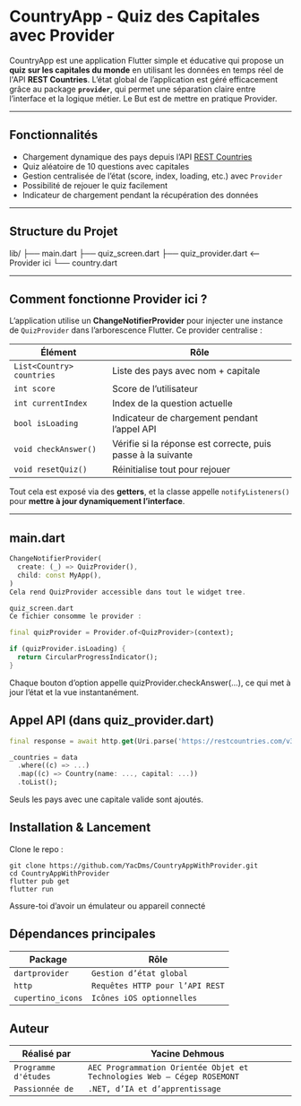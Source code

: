 # CountryApp - Quiz des Capitales avec Provider

CountryApp est une application Flutter simple et éducative qui propose un **quiz sur les capitales du monde** en utilisant les données en temps réel de l'API **REST Countries**. L’état global de l’application est géré efficacement grâce au package **`provider`**, qui permet une séparation claire entre l’interface et la logique métier. Le But est de mettre en pratique Provider.

---

## Fonctionnalités

- Chargement dynamique des pays depuis l’API [REST Countries](https://restcountries.com/)
- Quiz aléatoire de 10 questions avec capitales
- Gestion centralisée de l’état (score, index, loading, etc.) avec `Provider`
- Possibilité de rejouer le quiz facilement
- Indicateur de chargement pendant la récupération des données

---

## Structure du Projet

lib/
├── main.dart
├── quiz_screen.dart
├── quiz_provider.dart <-- Provider ici
└── country.dart

---

## Comment fonctionne Provider ici ?

L’application utilise un **ChangeNotifierProvider** pour injecter une instance de `QuizProvider` dans l’arborescence Flutter. Ce provider centralise :

| Élément                  | Rôle                                                                 |
|--------------------------|----------------------------------------------------------------------|
| `List<Country> countries`| Liste des pays avec nom + capitale                                  |
| `int score`              | Score de l’utilisateur                                               |
| `int currentIndex`       | Index de la question actuelle                                       |
| `bool isLoading`         | Indicateur de chargement pendant l’appel API                        |
| `void checkAnswer()`     | Vérifie si la réponse est correcte, puis passe à la suivante         |
| `void resetQuiz()`       | Réinitialise tout pour rejouer                                      |

Tout cela est exposé via des **getters**, et la classe appelle `notifyListeners()` pour **mettre à jour dynamiquement l’interface**.

---

## main.dart

```dart
ChangeNotifierProvider(
  create: (_) => QuizProvider(),
  child: const MyApp(),
)
Cela rend QuizProvider accessible dans tout le widget tree.

quiz_screen.dart
Ce fichier consomme le provider :

final quizProvider = Provider.of<QuizProvider>(context);

if (quizProvider.isLoading) {
  return CircularProgressIndicator();
}
```
Chaque bouton d’option appelle quizProvider.checkAnswer(...), ce qui met à jour l’état et la vue instantanément.

## Appel API (dans quiz_provider.dart)

```dart
final response = await http.get(Uri.parse('https://restcountries.com/v3.1/all'));

_countries = data
  .where((c) => ...)
  .map((c) => Country(name: ..., capital: ...))
  .toList();
```
Seuls les pays avec une capitale valide sont ajoutés.

## Installation & Lancement
Clone le repo :
```batch
git clone https://github.com/YacDms/CountryAppWithProvider.git
cd CountryAppWithProvider
flutter pub get
flutter run
```
Assure-toi d’avoir un émulateur ou appareil connecté

## Dépendances principales

| Package	        |  Rôle                           |
|-----------------|---------------------------------|
| `dartprovider`  |	 `Gestion d’état global`        |
| `http`          |  `Requêtes HTTP pour l’API REST`|
|`cupertino_icons`|  `Icônes iOS optionnelles`      |

## Auteur
| Réalisé par | Yacine Dehmous |
|-------------|----------------|
| `Programme d'études` | `AEC Programmation Orientée Objet et Technologies Web – Cégep ROSEMONT`|
| `Passionnée de` | `.NET, d’IA et d’apprentissage`|
